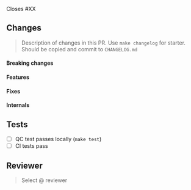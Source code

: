 Closes #XX

## Changes

> Description of changes in this PR.
> Use `make changelog` for starter.
> Should be copied and commit to `CHANGELOG.md`

#### Breaking changes

#### Features

#### Fixes

#### Internals

## Tests

- [ ] QC test passes locally (`make test`)
- [ ] CI tests pass

## Reviewer

> Select @ reviewer
